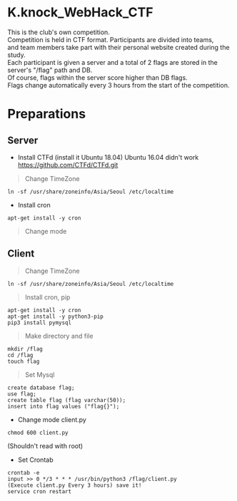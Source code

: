 # K.knock_WebHack_CTF   

This is the club's own competition.   
Competition is held in CTF format. Participants are divided into teams,   
and team members take part with their personal website created during the study.   
Each participant is given a server and a total of 2 flags are stored in the server's "/flag" path and DB.   
Of course, flags within the server score higher than DB flags.   
Flags change automatically every 3 hours from the start of the competition.   
   

# Preparations

## Server
- Install CTFd  (install it Ubuntu 18.04) Ubuntu 16.04 didn't work   
https://github.com/CTFd/CTFd.git


> Change TimeZone
```
ln -sf /usr/share/zoneinfo/Asia/Seoul /etc/localtime
```
- Install cron
```
apt-get install -y cron
```

> Change mode 

## Client
> Change TimeZone
```
ln -sf /usr/share/zoneinfo/Asia/Seoul /etc/localtime
```
> Install cron, pip
```
apt-get install -y cron
apt-get install -y python3-pip
pip3 install pymysql
```

> Make directory and file
```
mkdir /flag
cd /flag
touch flag
```

> Set Mysql
```
create database flag;
use flag;
create table flag (flag varchar(50));
insert into flag values ("flag{}");
```

- Change mode client.py
```
chmod 600 client.py
```
(Shouldn't read with root)

- Set Crontab
```
crontab -e
input >> 0 */3 * * * /usr/bin/python3 /flag/client.py
(Execute client.py Every 3 hours) save it!
service cron restart
```

